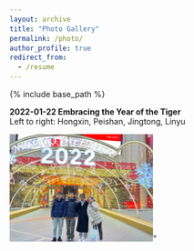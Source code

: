 ```yaml
---
layout: archive
title: "Photo Gallery"
permalink: /photo/
author_profile: true
redirect_from:
  - /resume
---
```


{% include base_path %}

<b> 2022-01-22 Embracing the Year of the Tiger </b> </br> Left to right: Hongxin, Peishan, Jingtong, Linyu

<img src='/images/2022-01-22-gathering.jpg' width='50%' height='50%'>"

  

